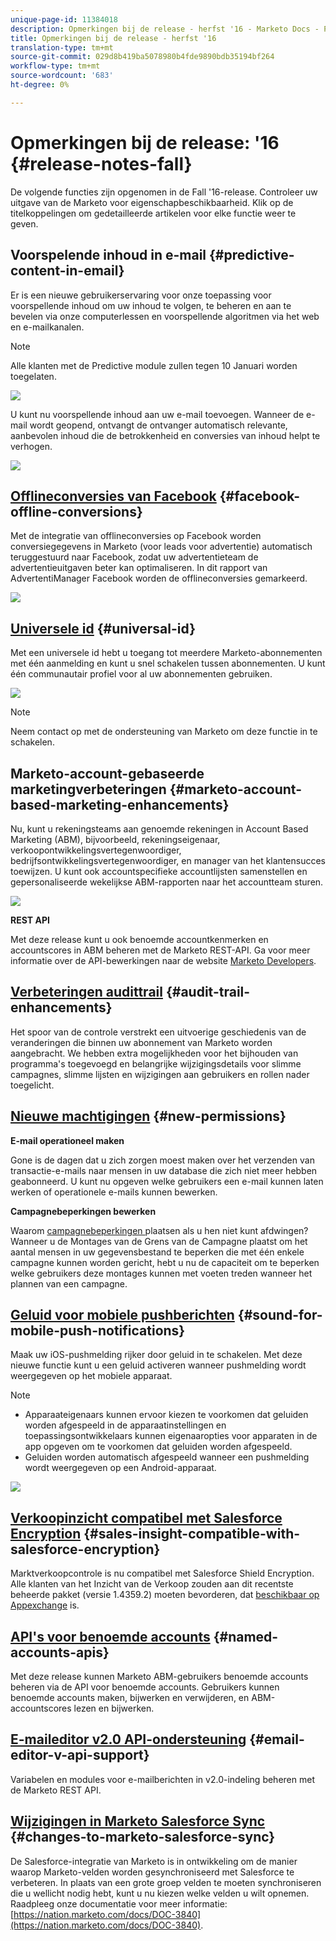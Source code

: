 ```yaml
---
unique-page-id: 11384018
description: Opmerkingen bij de release - herfst '16 - Marketo Docs - Productdocumentatie
title: Opmerkingen bij de release - herfst '16
translation-type: tm+mt
source-git-commit: 029d8b419ba5078980b4fde9890bdb35194bf264
workflow-type: tm+mt
source-wordcount: '683'
ht-degree: 0%

---
```



# Opmerkingen bij de release: &#39;16 {#release-notes-fall}

De volgende functies zijn opgenomen in de Fall &#39;16-release. Controleer uw uitgave van de Marketo voor eigenschapbeschikbaarheid. Klik op de titelkoppelingen om gedetailleerde artikelen voor elke functie weer te geven.

## Voorspelende inhoud in e-mail {#predictive-content-in-email}

Er is een nieuwe gebruikerservaring voor onze toepassing voor voorspellende inhoud om uw inhoud te volgen, te beheren en aan te bevelen via onze computerlessen en voorspellende algoritmen via het web en e-mailkanalen.

>[!NOTE]
>
>Alle klanten met de Predictive module zullen tegen 10 Januari worden toegelaten.

![](assets/shafe.png)

U kunt nu voorspellende inhoud aan uw e-mail toevoegen. Wanneer de e-mail wordt geopend, ontvangt de ontvanger automatisch relevante, aanbevolen inhoud die de betrokkenheid en conversies van inhoud helpt te verhogen.

![](assets/predictive.png)

## [Offlineconversies van Facebook](/help/marketo/product-docs/demand-generation/facebook/understanding-facebook-offline-conversions.md) {#facebook-offline-conversions}

Met de integratie van offlineconversies op Facebook worden conversiegegevens in Marketo (voor leads voor advertentie) automatisch teruggestuurd naar Facebook, zodat uw advertentieteam de advertentieuitgaven beter kan optimaliseren. In dit rapport van AdvertentiManager Facebook worden de offlineconversies gemarkeerd.

![](assets/facebook.png)

## [Universele id](/help/marketo/product-docs/administration/settings/using-a-universal-id-for-subscription-login.md) {#universal-id}

Met een universele id hebt u toegang tot meerdere Marketo-abonnementen met één aanmelding en kunt u snel schakelen tussen abonnementen. U kunt één communautair profiel voor al uw abonnementen gebruiken.

![](assets/image2016-11-3-15-3a10-3a16.png)

>[!NOTE]
>
>Neem contact op met de ondersteuning van Marketo om deze functie in te schakelen.

## Marketo-account-gebaseerde marketingverbeteringen {#marketo-account-based-marketing-enhancements}

Nu, kunt u rekeningsteams aan genoemde rekeningen in Account Based Marketing (ABM), bijvoorbeeld, rekeningseigenaar, verkoopontwikkelingsvertegenwoordiger, bedrijfsontwikkelingsvertegenwoordiger, en manager van het klantensucces toewijzen. U kunt ook accountspecifieke accountlijsten samenstellen en gepersonaliseerde wekelijkse ABM-rapporten naar het accountteam sturen.

![](assets/account-team-11-15-16.png)

**REST API**

Met deze release kunt u ook benoemde accountkenmerken en accountscores in ABM beheren met de Marketo REST-API. Ga voor meer informatie over de API-bewerkingen naar de website [Marketo Developers](https://developers.marketo.com/rest-api/lead-database/named-accounts).

## [Verbeteringen audittrail](/help/marketo/product-docs/administration/audit-trail/change-details-in-audit-trail.md) {#audit-trail-enhancements}

Het spoor van de controle verstrekt een uitvoerige geschiedenis van de veranderingen die binnen uw abonnement van Marketo worden aangebracht. We hebben extra mogelijkheden voor het bijhouden van programma&#39;s toegevoegd en belangrijke wijzigingsdetails voor slimme campagnes, slimme lijsten en wijzigingen aan gebruikers en rollen nader toegelicht.

## [Nieuwe machtigingen](/help/marketo/product-docs/administration/users-and-roles/managing-user-roles-and-permissions/descriptions-of-role-permissions.md) {#new-permissions}

**E-mail operationeel maken**

Gone is de dagen dat u zich zorgen moest maken over het verzenden van transactie-e-mails naar mensen in uw database die zich niet meer hebben geabonneerd. U kunt nu opgeven welke gebruikers een e-mail kunnen laten werken of operationele e-mails kunnen bewerken.

**Campagnebeperkingen bewerken**

Waarom [campagnebeperkingen ](/help/marketo/product-docs/administration/email-setup/enable-person-restrictions-for-smart-campaigns.md) plaatsen als u hen niet kunt afdwingen? Wanneer u de Montages van de Grens van de Campagne plaatst om het aantal mensen in uw gegevensbestand te beperken die met één enkele campagne kunnen worden gericht, hebt u nu de capaciteit om te beperken welke gebruikers deze montages kunnen met voeten treden wanneer het plannen van een campagne.

## [Geluid voor mobiele pushberichten](/help/marketo/product-docs/mobile-marketing/push-notifications/configure-mobile-push-notification.md) {#sound-for-mobile-push-notifications}

Maak uw iOS-pushmelding rijker door geluid in te schakelen. Met deze nieuwe functie kunt u een geluid activeren wanneer pushmelding wordt weergegeven op het mobiele apparaat.

>[!NOTE]
>
>* Apparaateigenaars kunnen ervoor kiezen te voorkomen dat geluiden worden afgespeeld in de apparaatinstellingen en toepassingsontwikkelaars kunnen eigenaaropties voor apparaten in de app opgeven om te voorkomen dat geluiden worden afgespeeld.
>* Geluiden worden automatisch afgespeeld wanneer een pushmelding wordt weergegeven op een Android-apparaat.


![](assets/sound-for-push-notifications.png)

## [Verkoopinzicht compatibel met Salesforce Encryption](/help/marketo/product-docs/marketo-sales-insight/msi-for-salesforce/installation/install-marketo-sales-insight-package-in-salesforce-appexchange.md) {#sales-insight-compatible-with-salesforce-encryption}

Marktverkoopcontrole is nu compatibel met Salesforce Shield Encryption. Alle klanten van het Inzicht van de Verkoop zouden aan dit recentste beheerde pakket (versie 1.4359.2) moeten bevorderen, dat [beschikbaar op Appexchange](https://appexchange.salesforce.com/listingDetail?listingId=a0N30000001SVZmEAO) is.

## [API&#39;s voor benoemde accounts](https://developers.marketo.com/rest-api/lead-database/named-accounts/) {#named-accounts-apis}

Met deze release kunnen Marketo ABM-gebruikers benoemde accounts beheren via de API voor benoemde accounts. Gebruikers kunnen benoemde accounts maken, bijwerken en verwijderen, en ABM-accountscores lezen en bijwerken.

## [E-maileditor v2.0 API-ondersteuning](https://developers.marketo.com/rest-api/assets/emails/) {#email-editor-v-api-support}

Variabelen en modules voor e-mailberichten in v2.0-indeling beheren met de Marketo REST API.

## [Wijzigingen in Marketo Salesforce Sync](https://nation.marketo.com/docs/DOC-3840) {#changes-to-marketo-salesforce-sync}

De Salesforce-integratie van Marketo is in ontwikkeling om de manier waarop Marketo-velden worden gesynchroniseerd met Salesforce te verbeteren. In plaats van een grote groep velden te moeten synchroniseren die u wellicht nodig hebt, kunt u nu kiezen welke velden u wilt opnemen. Raadpleeg onze documentatie voor meer informatie: [https://nation.marketo.com/docs/DOC-3840](https://nation.marketo.com/docs/DOC-3840).
